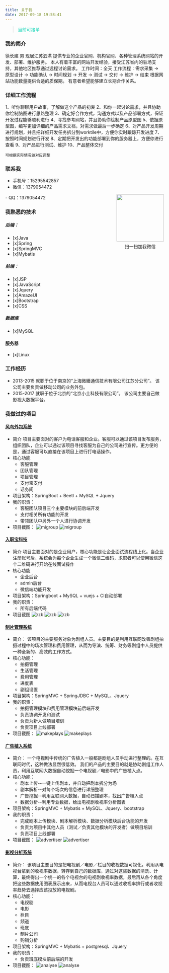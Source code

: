 ```yaml
---
title: 关于我
date: 2017-09-18 19:58:41
---
```

> <span style="color: #22d7bb;">当前可接单</span>

### 我的简介
徐长建 男 现居江苏泗洪
提供专业的企业官网、机构官网、各种管理系统网站的开发、部署、维护服务。
本人有着丰富的网站开发经验，接受江苏省内的驻场支持，其他地区推荐通过远程讨论需求。
工作时间：全天
工作流程：需求采集 -> 原型设计 -> 功能确认 -> 时间规划 -> 开发 -> 测试 -> 交付 -> 维护 -> 结束
根据网站功能数量提供合适的质保期。
有意者希望能够建立长期合作关系。

### 详细工作流程
1、听你聊聊用户故事，了解做这个产品的初衷
2、和你一起讨论需求，并且协助你绘制脑图进行思路整理
3、确定好合作方式，沟通方式以及产品部署方式，保证开发过程能够顺利进行
4、寻找参考网站，并且协助你绘制产品原型图
5、依据原型图，编写更加详细的产品需求文档，对需求做最后一步确定
6、对产品开发周期进行规划，并且把详细开发任务拆分到worktile中，方便你实时跟踪开发进度
7、按照时间规划进行开发
8、定期把开发出的功能部署到你的服务器上，方便你进行查看
9、对产品进行测试、维护
10、产品整体交付
```
可根据实际情况做对应调整
```

### 联系我
- 手机号：15295542857
- 微信：1379054472
<div style="float:right;text-align:center;"><img src="/images/wechat.png" width="150px" height="150px" style="margin-bottom:5px;"><div>扫一扫加我微信</div></div>
- QQ：1379054472

### 我熟悉的技术
##### 后端：
- [x]Java
- [x]Spring
- [x]SpringMVC
- [x]Mybatis

##### 前端：
- [x]JSP
- [x]JavaScript
- [x]Jquery
- [x]AmazeUI
- [x]Bootstrap
- [x]CSS

##### 数据库
- [x]MySQL

#### 服务器
- [x]Linux

### 工作经历
- 2013-2015 就职于位于南京的“上海微臻通信技术有限公司江苏分公司”。
该公司主要负责做移动公司的业务外包。
- 2015-2017 就职于位于北京的“北京小土科技有限公司”。
该公司主要自己做影视大数据平台。


### 我做过的项目
#### [风鸟外包系统](https://zk.chinatcc.com/)
- 简介
项目主要面对的客户为电话客服和企业。客服可以通过该项目发布服务，组织团队，企业可以通过该项目寻找客服为自己的公司进行宣传。更方便的是，通过客服可以直接在该项目上进行打电话操作。
- 核心功能
  - 客服管理
  - 团队管理
  - 项目管理
  - 支付宝支付
  - 话务间
- 项目架构：SpringBoot + Beetl + MySQL + Jquery
- 我的职责：
  - 客服团队项目三个主要模块的前后端开发
  - 支付相关所有功能的开发
  - 带领团队中另外一个人进行协调开发
- 项目截图：
![migroup](/images/project/migroup1.png)
![migroup](/images/project/migroup2.png)

#### [入职宝科技](https://www.rzbtech.com/)
- 简介
项目主要面对的是企业用户，核心功能是让企业面试流程线上化。当企业注册账号后，系统会为每个企业生成一个微信二维码，求职者可以使用微信这个二维码进行开始在线面试操作
- 核心功能
  - 企业后台
  - admin后台
  - 微信端功能开发
- 项目架构：Springboot + MySQL + vuejs + CI自动部署
- 我的职责：
  - 所有后端代码
- 项目截图
![rzb](/images/project/rzb1.png)
![rzb](/images/project/rzb2.png)
![rzb](/images/project/rzb3.png)

#### [制片管理系统](http://p.moonpool.com.cn/)
- 简介：
该项目的主要服务对象为剧组人员。主要目的是利用互联网改善剧组拍摄过程中的场次管理和费用管理，从而为导演、统筹、财务等剧组中人员提供一种全新的、高效的工作方式。
- 核心功能：
  - 拍摄管理
  - 生活管理
  - 费用管理
  - 进度表
  - 剧组设置
- 项目架构：SpringMVC + SpringJDBC + MySQL、Jquery
- 我的职责：
  - 拍摄管理模块和费用管理模块前后端开发
  - 负责协调开发和测试
  - 负责为新人做项目培训
  - 负责项目上线部署
- 项目截图：
![makeplays](/images/project/makeplays1.png)
![makeplays](/images/project/makeplays2.png)

#### [广告植入系统](http://z.moonpool.com.cn/)
- 简介：
一个电视剧中传统的广告植入一般都是剧组人员手动进行整理的。在互联网时代，这种做法显然很低效。
我们的产品的主要目的就是协助剧组工作人员，利用互联网大数据自动挖掘一个电视剧／电影中的广告植入点。
- 核心功能：
  - 剧本上传--一键上传剧本，并自动把剧本拆分为场
  - 剧本解析--对每个场次的信息进行详细整理
  - 广告挖掘--利用互联网大数据，自动扫描剧本，找出广告植入点
  - 数据分析--利用专业数据，给出电视剧收视率分析图表
- 项目架构：SpringMVC + Mybatis + MySQL、Jquery、bootstrap
- 我的职责：
  - 完成剧本上传模块、剧本解析模块、数据分析模块后台功能的开发
  - 负责为项目中其他人员（测试／负责其他模块的开发者）做项目培训
  - 负责项目上线部署
- 项目截图：
![advertiser](/images/project/advertiser1.png)
![advertiser](/images/project/advertiser2.png)

#### [影视分析系统](http://a.moonpool.com.cn/)
- 简介：
该项目主要目的是把电视剧／电影／栏目的收视数据可视化。利用从电视台拿到的收视率数据，转存到自己的数据库，通过对这些数据的清洗、计算，最终得出一个统一的各个电视台的电视剧收视率数据，最后再从各个角度把这些数据使用图表展示出来，从而电视台人员可以通过收视率排行或者收视率趋势去选择应该投放的电视剧。
- 核心功能：
  - 电视剧
  - 电影
  - 栏目
  - 频道
  - 班底
  - 制片公司
  - 购销分析
- 项目架构：SpringMVC + Mybatis + postgresql、Jquery
- 我的职责：
  - 负责班底模块前后端的开发
- 项目截图：
![analyse](/images/project/analyse1.png)
![analyse](/images/project/analyse2.png)
